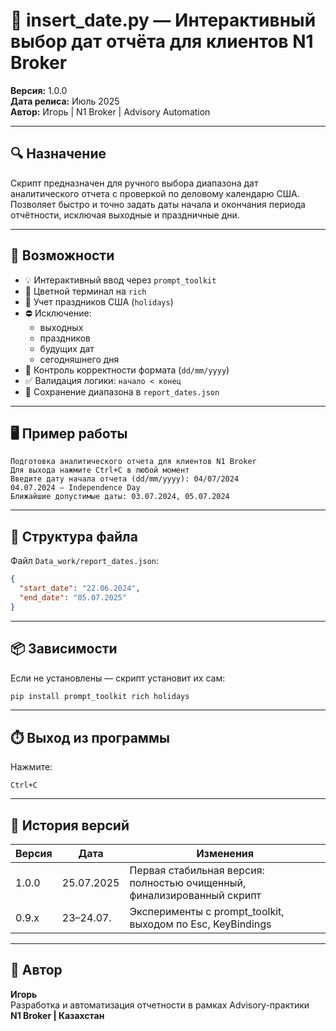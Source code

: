 # 📅 insert_date.py — Интерактивный выбор дат отчёта для клиентов N1 Broker

**Версия:** 1.0.0  
**Дата релиса:** Июль 2025  
**Автор:** Игорь | N1 Broker | Advisory Automation

---

## 🔍 Назначение

Скрипт предназначен для ручного выбора диапазона дат аналитического отчета с проверкой по деловому календарю США.  
Позволяет быстро и точно задать даты начала и окончания периода отчётности, исключая выходные и праздничные дни.

---

## 🧠 Возможности

- 💡 Интерактивный ввод через `prompt_toolkit`
- 🎨 Цветной терминал на `rich`
- 📅 Учет праздников США (`holidays`)
- ⛔ Исключение:
  - выходных
  - праздников
  - будущих дат
  - сегодняшнего дня
- 📌 Контроль корректности формата (`dd/mm/yyyy`)
- ✅ Валидация логики: `начало < конец`
- 💾 Сохранение диапазона в `report_dates.json`

---

## 🖥️ Пример работы

```
Подготовка аналитического отчета для клиентов N1 Broker
Для выхода нажмите Ctrl+C в любой момент
Введите дату начала отчета (dd/mm/yyyy): 04/07/2024
04.07.2024 — Independence Day
Ближайшие допустимые даты: 03.07.2024, 05.07.2024
```

---

## 📂 Структура файла

Файл `Data_work/report_dates.json`:

```json
{
  "start_date": "22.06.2024",
  "end_date": "05.07.2025"
}
```

---

## 📦 Зависимости

Если не установлены — скрипт установит их сам:

```bash
pip install prompt_toolkit rich holidays
```

---

## ⏱️ Выход из программы

Нажмите:

```
Ctrl+C
```

---

## 📝 История версий

| Версия | Дата       | Изменения                                                                 |
|--------|------------|--------------------------------------------------------------------------|
| 1.0.0  | 25.07.2025 | Первая стабильная версия: полностью очищенный, финализированный скрипт   |
| 0.9.x  | 23–24.07.  | Эксперименты с prompt_toolkit, выходом по Esc, KeyBindings               |

---

## 📇 Автор

**Игорь**  
Разработка и автоматизация отчетности в рамках Advisory-практики  
**N1 Broker | Казахстан**
